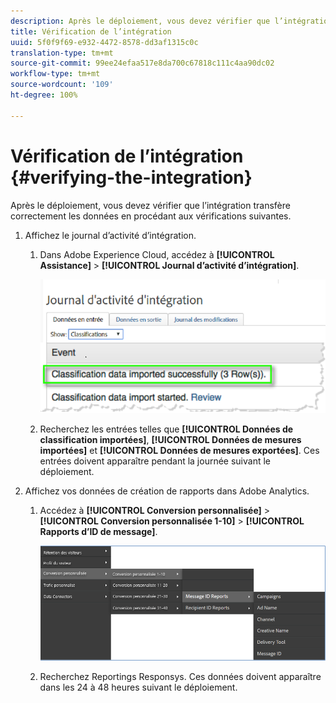 ```yaml
---
description: Après le déploiement, vous devez vérifier que l’intégration transfère correctement les données en procédant aux vérifications suivantes.
title: Vérification de l’intégration
uuid: 5f0f9f69-e932-4472-8578-dd3af1315c0c
translation-type: tm+mt
source-git-commit: 99ee24efaa517e8da700c67818c111c4aa90dc02
workflow-type: tm+mt
source-wordcount: '109'
ht-degree: 100%

---
```



# Vérification de l’intégration {#verifying-the-integration}

Après le déploiement, vous devez vérifier que l’intégration transfère correctement les données en procédant aux vérifications suivantes.

1. Affichez le journal d’activité d’intégration.
   1. Dans Adobe Experience Cloud, accédez à **[!UICONTROL Assistance]** > **[!UICONTROL Journal d’activité d’intégration]**.

      ![](assets/integration_activity_log.png)

   1. Recherchez les entrées telles que **[!UICONTROL Données de classification importées]**, **[!UICONTROL Données de mesures importées]** et **[!UICONTROL Données de mesures exportées]**. Ces entrées doivent apparaître pendant la journée suivant le déploiement.
1. Affichez vos données de création de rapports dans Adobe Analytics.

   1. Accédez à **[!UICONTROL Conversion personnalisée]** > **[!UICONTROL Conversion personnalisée 1-10]** > **[!UICONTROL Rapports d’ID de message]**.

      ![](assets/reporting.png)

   1. Recherchez Reportings Responsys. Ces données doivent apparaître dans les 24 à 48 heures suivant le déploiement.
